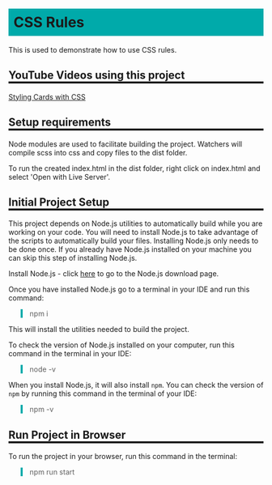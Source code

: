 <style>
    h1{background-color: #0aa; padding: 10px;}
    h2,h3{border-bottom: 4px solid;}
    blockquote{border-left: 4px solid #0aa}
</style>

# CSS Rules

This is used to demonstrate how to use CSS rules.

## YouTube Videos using this project

[Styling Cards with CSS](https://youtu.be/M--aVgVU0LE?si=ExCeZNMEFvLa8OrB)

## Setup requirements

Node modules are used to facilitate building the project. Watchers will compile scss into css and copy files to the dist folder.

To run the created index.html in the dist folder, right click on index.html and select 'Open with Live Server'.

## Initial Project Setup

This project depends on Node.js utilities to automatically build
while you are working on your code. You will need to install Node.js to take advantage of the scripts to automatically build your files. Installing Node.js only needs to be done once. If you already have Node.js installed on your machine you can skip this step of installing Node.js.

Install Node.js - click [here](https://nodejs.org/en/download/) to go to the Node.js download page.

Once you have installed Node.js go to a terminal in your IDE and run this command:

> npm i

This will install the utilities needed to build the project.

To check the version of Node.js installed on your computer, run this command in the terminal in your IDE:

> node -v

When you install Node.js, it will also install `npm`. You can check the version of `npm` by running this command in the terminal of your IDE:

> npm -v

## Run Project in Browser

To run the project in your browser, run this command in the terminal:

> npm run start
